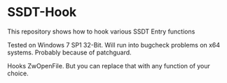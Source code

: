 # SSDT-Hook
This repository shows how to hook various SSDT Entry functions

Tested on Windows 7 SP1 32-Bit. Will run into bugcheck problems on x64 systems. Probably because of patchguard.

Hooks ZwOpenFile. But you can replace that with any function of your choice.
